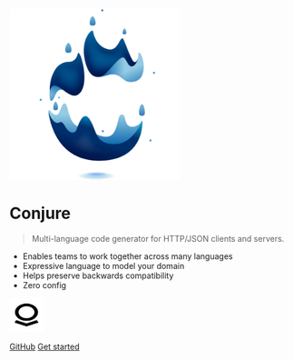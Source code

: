 <img src="docs/media/conjure.svg" alt="Conjure logo" height="300" width="300">

<h1>Conjure</h1>

> Multi-language code generator for HTTP/JSON clients and servers.

- Enables teams to work together across many languages
- Expressive language to model your domain
- Helps preserve backwards compatibility
- Zero config

<a href="https://www.palantir.com/careers/"><img src="docs/media/palantir-logo.svg" alt="Palantir logo" height="60" width="60" id="palantir-logo"></a>

[GitHub](https://github.com/palantir/conjure/)
[Get started](#conjure)
